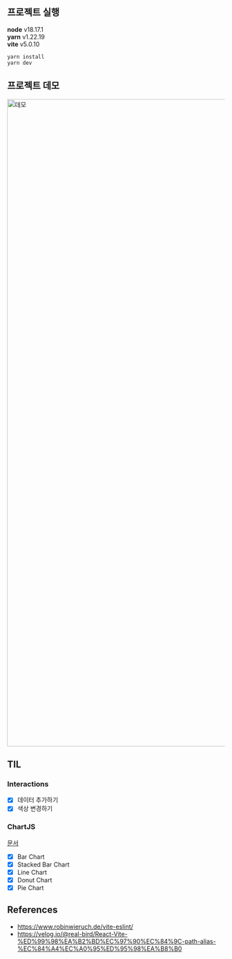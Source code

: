 <img src="https://capsule-render.vercel.app/api?section=header&type=waving&height=300&text=Study%20Charts&color=timeGradient&fontSize=90" alt="" />

## 프로젝트 실행

**node** v18.17.1   
**yarn** v1.22.19   
**vite** v5.0.10   

```
yarn install
yarn dev
```

## 프로젝트 데모

<img width="1500" alt="데모" src="https://github.com/akffkdahffkdgo77/study-charts/assets/52883505/f1a40002-6b27-4316-ab60-a61b9f9ac3cb">

## TIL

### Interactions

-   [x] 데이터 추가하기
-   [x] 색상 변경하기

### ChartJS

[문서](https://react-chartjs-2.js.org/components)

-   [x] Bar Chart
-   [x] Stacked Bar Chart
-   [x] Line Chart
-   [x] Donut Chart
-   [x] Pie Chart

## References
- https://www.robinwieruch.de/vite-eslint/
- https://velog.io/@real-bird/React-Vite-%ED%99%98%EA%B2%BD%EC%97%90%EC%84%9C-path-alias-%EC%84%A4%EC%A0%95%ED%95%98%EA%B8%B0
